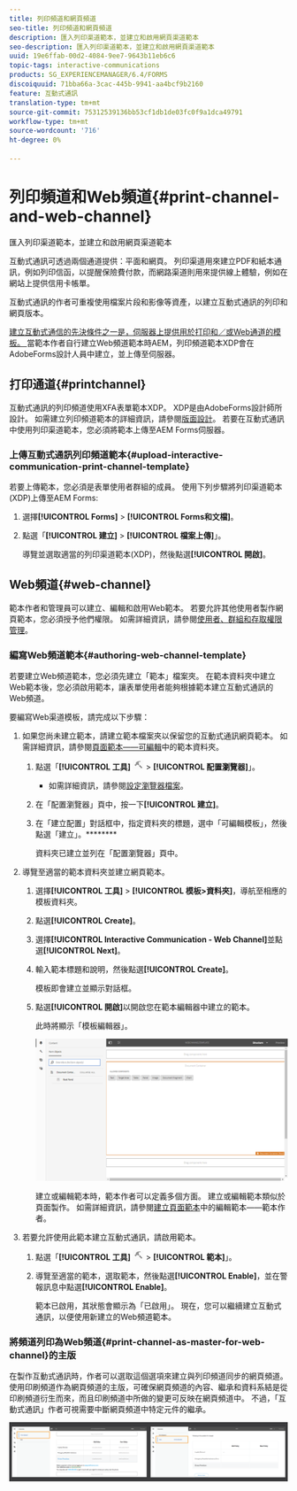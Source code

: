 ```yaml
---
title: 列印頻道和網頁頻道
seo-title: 列印頻道和網頁頻道
description: 匯入列印渠道範本，並建立和啟用網頁渠道範本
seo-description: 匯入列印渠道範本，並建立和啟用網頁渠道範本
uuid: 19e6ffab-00d2-4084-9ee7-9643b11eb6c6
topic-tags: interactive-communications
products: SG_EXPERIENCEMANAGER/6.4/FORMS
discoiquuid: 71bba66a-3cac-445b-9941-aa4bcf9b2160
feature: 互動式通訊
translation-type: tm+mt
source-git-commit: 75312539136bb53cf1db1de03fc0f9a1dca49791
workflow-type: tm+mt
source-wordcount: '716'
ht-degree: 0%

---
```



# 列印頻道和Web頻道{#print-channel-and-web-channel}

匯入列印渠道範本，並建立和啟用網頁渠道範本

互動式通訊可透過兩個通道提供：平面和網頁。 列印渠道用來建立PDF和紙本通訊，例如列印信函，以提醒保險費付款，而網路渠道則用來提供線上體驗，例如在網站上提供信用卡帳單。

互動式通訊的作者可重複使用檔案片段和影像等資產，以建立互動式通訊的列印和網頁版本。

[建立互動式通信的先決條件之一是，伺服器上提供用於打印和／或Web通道的模板。 ](/help/forms/using/create-interactive-communication.md)當範本作者自行建立Web頻道範本時AEM，列印頻道範本XDP會在AdobeForms設計人員中建立，並上傳至伺服器。

## 打印通道{#printchannel}

互動式通訊的列印頻道使用XFA表單範本XDP。 XDP是由AdobeForms設計師所設計。 如需建立列印頻道範本的詳細資訊，請參閱[版面設計](/help/forms/using/layout-design-details.md)。 若要在互動式通訊中使用列印渠道範本，您必須將範本上傳至AEM Forms伺服器。

### 上傳互動式通訊列印頻道範本{#upload-interactive-communication-print-channel-template}

若要上傳範本，您必須是表單使用者群組的成員。 使用下列步驟將列印渠道範本(XDP)上傳至AEM Forms:

1. 選擇&#x200B;**[!UICONTROL Forms]** > **[!UICONTROL Forms和文檔]**。

1. 點選「**[!UICONTROL 建立]** > **[!UICONTROL 檔案上傳]**」。

   導覽並選取適當的列印渠道範本(XDP)，然後點選&#x200B;**[!UICONTROL 開啟]**。

## Web頻道{#web-channel}

範本作者和管理員可以建立、編輯和啟用Web範本。 若要允許其他使用者製作網頁範本，您必須授予他們權限。 如需詳細資訊，請參閱[使用者、群組和存取權限管理](/help/sites-administering/user-group-ac-admin.md)。

### 編寫Web頻道範本{#authoring-web-channel-template}

若要建立Web頻道範本，您必須先建立「範本」檔案夾。 在範本資料夾中建立Web範本後，您必須啟用範本，讓表單使用者能夠根據範本建立互動式通訊的Web頻道。

要編寫Web渠道模板，請完成以下步驟：

1. 如果您尚未建立範本，請建立範本檔案夾以保留您的互動式通訊網頁範本。 如需詳細資訊，請參閱[頁面範本——可編輯](/help/sites-developing/page-templates-editable.md)中的範本資料夾。

   1. 點選「**[!UICONTROL 工具]** ![工具-1](assets/tools-1.png) > **[!UICONTROL 配置瀏覽器]**」。
      * 如需詳細資訊，請參閱[設定瀏覽器檔案](/help/sites-administering/configurations.md)。
   1. 在「配置瀏覽器」頁中，按一下&#x200B;**[!UICONTROL 建立]**。
   1. 在「建立配置」對話框中，指定資料夾的標題，選中「可編輯模板」，然後點選「建立」。********

      資料夾已建立並列在「配置瀏覽器」頁中。

1. 導覽至適當的範本資料夾並建立網頁範本。

   1. 選擇&#x200B;**[!UICONTROL 工具]** > **[!UICONTROL 模板>資料夾]**，導航至相應的模板資料夾。
   1. 點選&#x200B;**[!UICONTROL Create]**。
   1. 選擇&#x200B;**[!UICONTROL Interactive Communication - Web Channel]**&#x200B;並點選&#x200B;**[!UICONTROL Next]**。
   1. 輸入範本標題和說明，然後點選&#x200B;**[!UICONTROL Create]**。

      模板即會建立並顯示對話框。

   1. 點選&#x200B;**[!UICONTROL 開啟]**&#x200B;以開啟您在範本編輯器中建立的範本。

      此時將顯示「模板編輯器」。

      ![webchanneltemplate](assets/webchanneltemplate.png)

      建立或編輯範本時，範本作者可以定義多個方面。 建立或編輯範本類似於頁面製作。 如需詳細資訊，請參閱[建立頁面範本](/help/sites-authoring/templates.md)中的編輯範本——範本作者。

1. 若要允許使用此範本建立互動式通訊，請啟用範本。

   1. 點選「**[!UICONTROL 工具]** ![工具-1](assets/tools-1.png) > **[!UICONTROL 範本]**」。
   1. 導覽至適當的範本，選取範本，然後點選&#x200B;**[!UICONTROL Enable]**，並在警報訊息中點選&#x200B;**[!UICONTROL Enable]**。

      範本已啟用，其狀態會顯示為「已啟用」。 現在，您可以繼續建立互動式通訊，以便使用新建立的Web頻道範本。

### 將頻道列印為Web頻道{#print-channel-as-master-for-web-channel}的主版

在製作互動式通訊時，作者可以選取這個選項來建立與列印頻道同步的網頁頻道。 使用印刷頻道作為網頁頻道的主版，可確保網頁頻道的內容、繼承和資料系結是從印刷頻道衍生而來，而且印刷頻道中所做的變更可反映在網頁頻道中。 不過，「互動式通訊」作者可視需要中斷網頁頻道中特定元件的繼承。

![printweb-2-2](assets/printweb_2-2.png)

